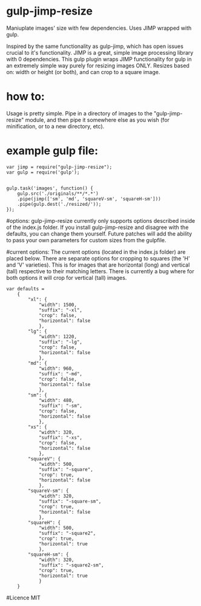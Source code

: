 # gulp-jimp-resize
Maniuplate images' size with few dependencies. Uses JIMP wrapped with gulp.

Inspired by the same functionality as gulp-jimp, which has open issues crucial to it's functionality. JIMP is a great, simple image processing library with 0 dependencies. This gulp plugin wraps JIMP functionality for gulp in an extremely simple way purely for resizing images ONLY. Resizes based on: width or height (or both), and can crop to a square image.

# how to:
Usage is pretty simple. Pipe in a directory of images to the "gulp-jimp-resize" module, and then pipe it somewhere else as you wish (for minification, or to a new directory, etc).

# example gulp file:
```
var jimp = require("gulp-jimp-resize");
var gulp = require('gulp');


gulp.task('images', function() {
	gulp.src('./originals/**/*.*')
	.pipe(jimp(['sm', 'md', 'squareV-sm', 'squareH-sm']))
	.pipe(gulp.dest('./resized/'));
});
```

#options:
gulp-jimp-resize currently only supports options described inside of the index.js folder. If you install gulp-jimp-resize and disagree with the defaults, you can change them yourself. Future patches will add the ability to pass your own parameters for custom sizes from the gulpfile. 

#current options:
The current options (located in the index.js folder) are placed below. There are separate options for cropping to squares (the 'H' and 'V' varieties). This is for images that are horizontal (long) and vertical (tall) respective to their matching letters. There is currently a bug where for both options it will crop for vertical (tall) images.
```
var defaults =
	{
		"xl": {
			"width": 1500,
			"suffix": "-xl",
			"crop": false,
			"horizontal": false
			},
		"lg": {
			"width": 1220,
			"suffix": "-lg",
			"crop": false,
			"horizontal": false
			},
		"md": {
			"width": 960,
			"suffix": "-md",
			"crop": false,
			"horizontal": false
			},
		"sm": {
			"width": 480,
			"suffix": "-sm",
			"crop": false,
			"horizontal": false
			},
		"xs": {
			"width": 320,
			"suffix": "-xs",
			"crop": false,
			"horizontal": false
			},
		"squareV": {
			"width": 500,
			"suffix": "-square",
			"crop": true,
			"horizontal": false
			},
		"squareV-sm": {
			"width": 320,
			"suffix": "-square-sm",
			"crop": true,
			"horizontal": false
			},
		"squareH": {
			"width": 500,
			"suffix": "-square2",
			"crop": true,
			"horizontal": true
			},
		"squareH-sm": {
			"width": 320,
			"suffix": "-square2-sm",
			"crop": true,
			"horizontal": true
			}
	}
```


#Licence
MIT
